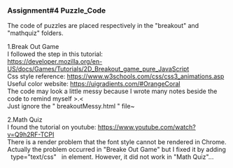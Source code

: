 <h3>Assignment#4 Puzzle_Code</h3>

The code of puzzles are placed respectively in the "breakout" and "mathquiz" folders.

1.Break Out Game
<br>I followed the step in this tutorial:
<br>https://developer.mozilla.org/en-US/docs/Games/Tutorials/2D_Breakout_game_pure_JavaScript 
<br>Css style reference: https://www.w3schools.com/css/css3_animations.asp
<br>Useful color website: https://uigradients.com/#OrangeCoral
<br>The code may look a little messy because I wrote many notes beside the code to remind myself  >.<
<br>Just ignore the " breakoutMessy.html " file~



2.Math Quiz
<br>I found the tutorial on youtube: https://www.youtube.com/watch?v=Q9h2RF-TCPI
<br>There is a render problem that the font style cannot be rendered in Chrome. Actually the problem occurred in "Breake Out Game" but I fixed it by adding &nbsp;&nbsp;type="text/css"&nbsp;&nbsp; in <link> element. However, it did not work in "Math Quiz"... 